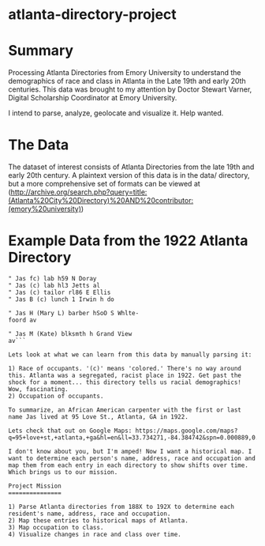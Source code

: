 atlanta-directory-project
=========================

Summary
=======

Processing Atlanta Directories from Emory University to understand the demographics of race and class in Atlanta in the Late 19th and early 20th centuries. This data was brought to my attention by Doctor Stewart Varner, Digital Scholarship Coordinator at Emory University.

I intend to parse, analyze, geolocate and visualize it. Help wanted.

The Data
========

The dataset of interest consists of Atlanta Directories from the late 19th and early 20th century.  A plaintext version of this data is in the data/ directory, but a more comprehensive set of formats can be viewed at (http://archive.org/search.php?query=title:(Atlanta%20City%20Directory)%20AND%20contributor:(emory%20university))

Example Data from the 1922 Atlanta Directory
============================================

```" Jas (c) carp rl95 Love 
" Jas fc) lab h59 N Doray 
" Jas (c) lab hl3 Jetts al 
" Jas (c) tailor rl86 E Ellis 
" Jas B (c) lunch 1 Irwin h do 

" Jas H (Mary L) barber hSoO S Whlte- 
foord av 

" Jas M (Kate) blksmth h Grand View 
av```

Lets look at what we can learn from this data by manually parsing it:

1) Race of occupants. '(c)' means 'colored.' There's no way around this. Atlanta was a segregated, racist place in 1922. Get past the shock for a moment... this directory tells us racial demographics! Wow, fascinating.
2) Occupation of occupants. 

To summarize, an African American carpenter with the first or last name Jas lived at 95 Love St., Atlanta, GA in 1922.

Lets check that out on Google Maps: https://maps.google.com/maps?q=95+love+st,+atlanta,+ga&hl=en&ll=33.734271,-84.384742&spn=0.000889,0.001135&hnear=95+Love+St+SE,+Atlanta,+Georgia+30315&gl=us&t=h&z=21

I don't know about you, but I'm amped! Now I want a historical map. I want to determine each person's name, address, race and occupation and map them from each entry in each directory to show shifts over time. Which brings us to our mission.

Project Mission
===============

1) Parse Atlanta directories from 188X to 192X to determine each resident's name, address, race and occupation.
2) Map these entries to historical maps of Atlanta.
3) Map occupation to class.
4) Visualize changes in race and class over time.

